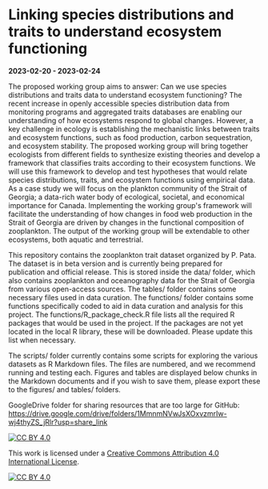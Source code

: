 # Linking species distributions and traits to understand ecosystem functioning

**2023-02-20 - 2023-02-24**

The proposed working group aims to answer: Can we use species distributions and traits data to understand ecosystem functioning? The recent increase in openly accessible species distribution data from monitoring programs and aggregated traits databases are enabling our understanding of how ecosystems respond to global changes. However, a key challenge in ecology is establishing the mechanistic links between traits and ecosystem functions, such as food production, carbon sequestration, and ecosystem stability. The proposed working group will bring together ecologists from different fields to synthesize existing theories and develop a framework that classifies traits according to their ecosystem functions. We will use this framework to develop and test hypotheses that would relate species distributions, traits, and ecosystem functions using empirical data. As a case study we will focus on the plankton community of the Strait of Georgia; a data-rich water body of ecological, societal, and economical importance for Canada. Implementing the working group's framework will facilitate the understanding of how changes in food web production in the Strait of Georgia are driven by changes in the functional composition of zooplankton. The output of the working group will be extendable to other ecosystems, both aquatic and terrestrial.

This repository contains the zooplankton trait dataset organized by P. Pata. The dataset is in beta version and is currently being prepared for publication and official release. This is stored inside the data/ folder, which also contains zooplankton and oceanography data for the Strait of Georgia from various open-access sources. The tables/ folder contains some necessary files used in data curation. The functions/ folder contains some functions specifically coded to aid in data curation and analysis for this project. The functions/R_package_check.R file lists all the required R packages that would be used in the project. If the packages are not yet located in the local R library, these will be downloaded. Please update this list when necessary.

The scripts/ folder currently contains some scripts for exploring the various datasets as R Markdown files. The files are numbered, and we recommend running and testing each. Figures and tables are displayed below chunks in the Markdown documents and if you wish to save them, please export these to the figures/ and tables/ folders.

GoogleDrive folder for sharing resources that are too large for GitHub:\
<https://drive.google.com/drive/folders/1MmnmNVwJsXOxvzmrIw-wj4thyZS_jRlr?usp=share_link>

[![CC BY 4.0](https://img.shields.io/badge/License-CC%20BY%204.0-lightgrey.svg)](http://creativecommons.org/licenses/by/4.0/)

This work is licensed under a [Creative Commons Attribution 4.0 International License](http://creativecommons.org/licenses/by/4.0/).

[![CC BY 4.0](https://i.creativecommons.org/l/by/4.0/88x31.png)](http://creativecommons.org/licenses/by/4.0/)
